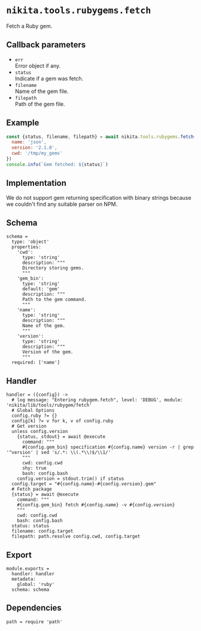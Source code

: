 
# `nikita.tools.rubygems.fetch`

Fetch a Ruby gem.

## Callback parameters

* `err`   
  Error object if any.   
* `status`   
  Indicate if a gem was fetch.   
* `filename`   
  Name of the gem file.   
* `filepath`   
  Path of the gem file.   

## Example

```js
const {status, filename, filepath} = await nikita.tools.rubygems.fetch({
  name: 'json',
  version: '2.1.0',
  cwd: '/tmp/my_gems'
})
console.info(`Gem fetched: ${status}`)
```

## Implementation

We do not support gem returning specification with binary strings because we
couldn't find any suitable parser on NPM.

## Schema

    schema =
      type: 'object'
      properties:
        'cwd':
          type: 'string'
          description: """
          Directory storing gems.
          """
        'gem_bin':
          type: 'string'
          default: 'gem'
          description: """
          Path to the gem command.
          """
        'name':
          type: 'string'
          description: """
          Name of the gem.
          """
        'version':
          type: 'string'
          description: """
          Version of the gem.
          """
      required: ['name']

## Handler

    handler = ({config}) ->
      # log message: "Entering rubygem.fetch", level: 'DEBUG', module: 'nikita/lib/tools/rubygem/fetch'
      # Global Options
      config.ruby ?= {}
      config[k] ?= v for k, v of config.ruby
      # Get version
      unless config.version
        {status, stdout} = await @execute
          command: """
          #{config.gem_bin} specification #{config.name} version -r | grep '^version' | sed 's/.*: \\(.*\\)$/\\1/'
          """
          cwd: config.cwd
          shy: true
          bash: config.bash
        config.version = stdout.trim() if status
      config.target = "#{config.name}-#{config.version}.gem"
      # Fetch package
      {status} = await @execute
        command: """
        #{config.gem_bin} fetch #{config.name} -v #{config.version}
        """
        cwd: config.cwd
        bash: config.bash
      status: status
      filename: config.target
      filepath: path.resolve config.cwd, config.target

## Export

    module.exports =
      handler: handler
      metadata:
        global: 'ruby'
      schema: schema

## Dependencies

    path = require 'path'
